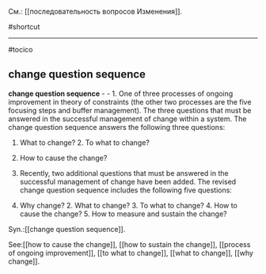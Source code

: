 См.: [[последовательность вопросов Изменения]].

#shortcut




<hr/>

#tocico

## change question sequence

<b>change question sequence</b> - - 1. One of three processes of ongoing improvement in theory of constraints (the other two processes are the five focusing steps and buffer management).  The three questions that must be answered in the successful management of change within a system.  The change question sequence answers the following three questions:  
1. What to change?  2. To what to change?
3. How to cause the change?

2.  Recently, two additional questions that must be answered in the successful management of change have been added.  The revised change question sequence includes the following five questions:

1. Why change?  2. What to change?  3. To what to change?  4. How to cause the change?  5. How to measure and sustain the change?


Syn.:[[change question sequence]].



See:[[how to cause the change]], [[how to sustain the change]], [[process of ongoing improvement]], [[to what to change]], [[what to change]], [[why change]].
